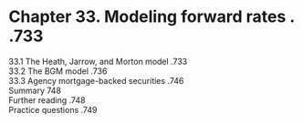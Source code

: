 # Chapter 33. Modeling forward rates . .733  

33.1 The Heath, Jarrow, and Morton model .733   
33.2 The BGM model .736   
33.3 Agency mortgage-backed securities .746   
Summary 748   
Further reading .748   
Practice questions .749  
